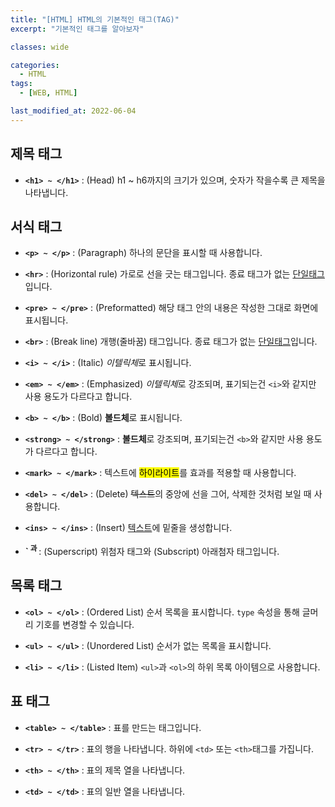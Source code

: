 ```yaml
---
title: "[HTML] HTML의 기본적인 태그(TAG)"
excerpt: "기본적인 태그를 알아보자"

classes: wide

categories:
  - HTML
tags:
  - [WEB, HTML]

last_modified_at: 2022-06-04
---
```


## 제목 태그

* **`<h1> ~ </h1>`** : (Head) h1 ~ h6까지의 크기가 있으며, 숫자가 작을수록 큰 제목을 나타냅니다.

## 서식 태그

* **`<p> ~ </p>`** : (Paragraph) 하나의 문단을 표시할 때 사용합니다.

* **`<hr>`** : (Horizontal rule) 가로로 선을 긋는 태그입니다. 종료 태그가 없는 <U>단일태그</U>입니다.

* **`<pre> ~ </pre>`** : (Preformatted) 해당 태그 안의 내용은 작성한 그대로 화면에 표시됩니다.

* **`<br>`** : (Break line) 개행(줄바꿈) 태그입니다. 종료 태그가 없는 <U>단일태그</U>입니다.

* **`<i> ~ </i>`** : (Italic) *이텔릭체*로 표시됩니다.

* **`<em> ~ </em>`** : (Emphasized) *이텔릭체*로 강조되며, 표기되는건 `<i>`와 같지만 사용 용도가 다르다고 합니다.

* **`<b> ~ </b>`** : (Bold) **볼드체**로 표시됩니다.

* **`<strong> ~ </strong>`** : **볼드체**로 강조되며, 표기되는건 `<b>`와 같지만 사용 용도가 다르다고 합니다.

* **`<mark> ~ </mark>`** : 텍스트에 <mark>하이라이트</mark>를 효과를 적용할 때 사용합니다.

* **`<del> ~ </del>`** : (Delete) <del>텍스트</del>의 중앙에 선을 그어, 삭제한 것처럼 보일 때 사용합니다.

* **`<ins> ~ </ins>`** : (Insert) <ins>텍스트</ins>에 밑줄을 생성합니다.

* **`<sup> 과 <sub>** : (Superscript) 위첨자 태그와 (Subscript) 아래첨자 태그입니다.

## 목록 태그

* **`<ol> ~ </ol>`** : (Ordered List) 순서 목록을 표시합니다. `type` 속성을 통해 글머리 기호를 변경할 수 있습니다.

* **`<ul> ~ </ul>`** : (Unordered List) 순서가 없는 목록을 표시합니다.

* **`<li> ~ </li>`** : (Listed Item) `<ul>`과 `<ol>`의 하위 목록 아이템으로 사용합니다.

## 표 태그

* **`<table> ~ </table>`** : 표를 만드는 태그입니다.

* **`<tr> ~ </tr>`** : 표의 행을 나타냅니다. 하위에 `<td>` 또는 `<th>`태그를 가집니다.

* **`<th> ~ </th>`** : 표의 제목 열을 나타냅니다.

* **`<td> ~ </td>`** : 표의 일반 열을 나타냅니다.